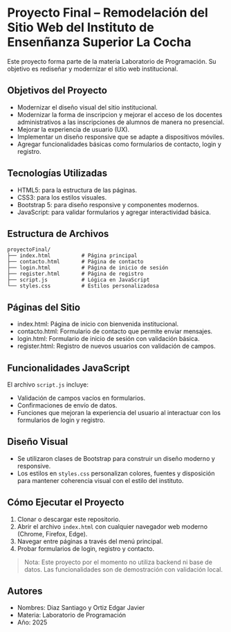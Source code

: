 # Proyecto Final – Remodelación del Sitio Web del Instituto de Ensenñanza Superior La Cocha

Este proyecto forma parte de la materia Laboratorio de Programación. Su objetivo es rediseñar y modernizar el sitio web institucional.

## Objetivos del Proyecto

- Modernizar el diseño visual del sitio institucional.
- Modernizar la forma de inscripcion y mejorar el acceso de los docentes administrativos a las inscripciones de alumnos de manera no presencial.
- Mejorar la experiencia de usuario (UX).
- Implementar un diseño responsive que se adapte a dispositivos móviles.
- Agregar funcionalidades básicas como formularios de contacto, login y registro.

## Tecnologías Utilizadas

- HTML5: para la estructura de las páginas.
- CSS3: para los estilos visuales.
- Bootstrap 5: para diseño responsive y componentes modernos.
- JavaScript: para validar formularios y agregar interactividad básica.

## Estructura de Archivos

```
proyectoFinal/
├── index.html          # Página principal
├── contacto.html       # Página de contacto
├── login.html          # Página de inicio de sesión
├── register.html       # Página de registro
├── script.js           # Lógica en JavaScript
└── styles.css          # Estilos personalizadosa
```

## Páginas del Sitio

- index.html: Página de inicio con bienvenida institucional.
- contacto.html: Formulario de contacto que permite enviar mensajes.
- login.html: Formulario de inicio de sesión con validación básica.
- register.html: Registro de nuevos usuarios con validación de campos.

## Funcionalidades JavaScript

El archivo `script.js` incluye:

- Validación de campos vacíos en formularios.
- Confirmaciones de envío de datos.
- Funciones que mejoran la experiencia del usuario al interactuar con los formularios de login y registro.

## Diseño Visual

- Se utilizaron clases de Bootstrap para construir un diseño moderno y responsive.
- Los estilos en `styles.css` personalizan colores, fuentes y disposición para mantener coherencia visual con el estilo del instituto.

## Cómo Ejecutar el Proyecto

1. Clonar o descargar este repositorio.
2. Abrir el archivo `index.html` con cualquier navegador web moderno (Chrome, Firefox, Edge).
3. Navegar entre páginas a través del menú principal.
4. Probar formularios de login, registro y contacto.

> Nota: Este proyecto por el momento no utiliza backend ni base de datos. Las funcionalidades son de demostración con validación local.

## Autores

- Nombres: Diaz Santiago y Ortiz Edgar Javier
- Materia: Laboratorio de Programación
- Año: 2025
